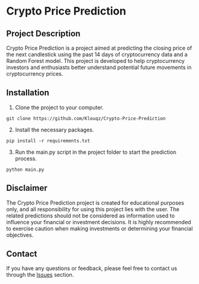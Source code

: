 # Crypto Price Prediction

## Project Description
Crypto Price Prediction is a project aimed at predicting the closing price of the next candlestick using the past 14 days of cryptocurrency data and a Random Forest model. This project is developed to help cryptocurrency investors and enthusiasts better understand potential future movements in cryptocurrency prices.

## Installation
1. Clone the project to your computer.

```
git clone https://github.com/Klouqz/Crypto-Price-Prediction
```

2. Install the necessary packages.

```
pip install -r requirements.txt
```

3. Run the main.py script in the project folder to start the prediction process.

```
python main.py
```
## Disclaimer
The Crypto Price Prediction project is created for educational purposes only, and all responsibility for using this project lies with the user. The related predictions should not be considered as information used to influence your financial or investment decisions. It is highly recommended to exercise caution when making investments or determining your financial objectives.

## Contact
If you have any questions or feedback, please feel free to contact us through the [Issues](https://github.com/Klouqz/Crypto-Price-Prediction/issues) section.
